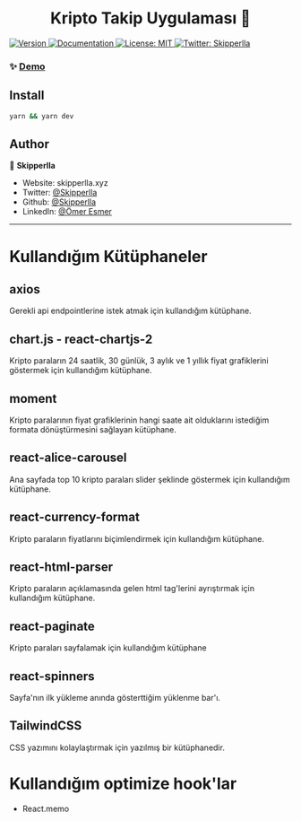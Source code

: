 <h1 align="center">Kripto Takip Uygulaması 👋</h1>
<p>
  <a href="https://www.npmjs.com/package/kripto takip uygulaması" target="_blank">
    <img alt="Version" src="https://img.shields.io/npm/v/kripto takip uygulaması.svg">
  </a>
  <a href="l" target="_blank">
    <img alt="Documentation" src="https://img.shields.io/badge/documentation-yes-brightgreen.svg" />
  </a>
  <a href="#" target="_blank">
    <img alt="License: MIT" src="https://img.shields.io/badge/License-MIT-yellow.svg" />
  </a>
  <a href="https://twitter.com/Skipperlla" target="_blank">
    <img alt="Twitter: Skipperlla" src="https://img.shields.io/twitter/follow/Skipperlla.svg?style=social" />
  </a>
</p>


### ✨ [Demo](https://kripto-dunyasi.vercel.app/)

## Install

```sh
yarn && yarn dev
```

## Author

👤 **Skipperlla**

* Website: skipperlla.xyz
* Twitter: [@Skipperlla](https://twitter.com/Skipperlla)
* Github: [@Skipperlla](https://github.com/Skipperlla)
* LinkedIn: [@Ömer Esmer](https://linkedin.com/in/ömeresmer)

***

# Kullandığım Kütüphaneler

## axios

Gerekli api endpointlerine istek atmak için kullandığım kütüphane.

## chart.js - react-chartjs-2

Kripto paraların 24 saatlik, 30 günlük, 3 aylık ve 1 yıllık fiyat grafiklerini göstermek için kullandığım kütüphane.

## moment

Kripto paralarının fiyat grafiklerinin hangi saate ait olduklarını istediğim formata dönüştürmesini sağlayan kütüphane.

## react-alice-carousel

Ana sayfada top 10 kripto paraları slider şeklinde göstermek için kullandığım kütüphane.

## react-currency-format

Kripto paraların fiyatlarını biçimlendirmek için kullandığım kütüphane.

## react-html-parser

Kripto paraların açıklamasında gelen html tag'lerini ayrıştırmak için kullandığım kütüphane.

## react-paginate

Kripto paraları sayfalamak için kullandığım kütüphane

## react-spinners

Sayfa'nın ilk yükleme anında gösterttiğim yüklenme bar'ı.

## TailwindCSS

CSS yazımını kolaylaştırmak için yazılmış bir kütüphanedir.


# Kullandığım optimize hook'lar
- React.memo
